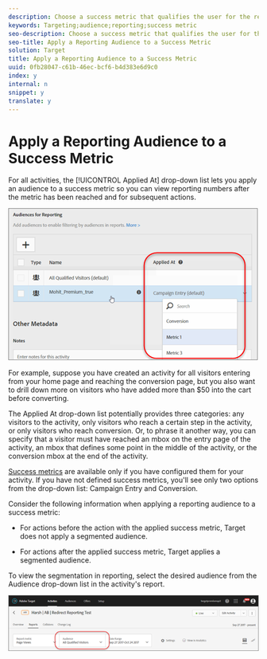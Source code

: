 ```yaml
---
description: Choose a success metric that qualifies the user for the reporting audience.
keywords: Targeting;audience;reporting;success metric
seo-description: Choose a success metric that qualifies the user for the reporting audience.
seo-title: Apply a Reporting Audience to a Success Metric
solution: Target
title: Apply a Reporting Audience to a Success Metric
uuid: 0fb28047-c61b-46ec-bcf6-b4d383e6d9c0
index: y
internal: n
snippet: y
translate: y
---
```


# Apply a Reporting Audience to a Success Metric

For all activities, the [!UICONTROL  Applied At] drop-down list lets you apply an audience to a success metric so you can view reporting numbers after the metric has been reached and for subsequent actions. 

![](../assets/success_metric.png) 

For example, suppose you have created an activity for all visitors entering from your home page and reaching the conversion page, but you also want to drill down more on visitors who have added more than $50 into the cart before converting. 

The Applied At drop-down list potentially provides three categories: any visitors to the activity, only visitors who reach a certain step in the activity, or only visitors who reach conversion. Or, to phrase it another way, you can specify that a visitor must have reached an mbox on the entry page of the activity, an mbox that defines some point in the middle of the activity, or the conversion mbox at the end of the activity. 

[ Success metrics](r_success_metrics.md#reference_D011575C85DA48E989A244593D9B9924) are available only if you have configured them for your activity. If you have not defined success metrics, you'll see only two options from the drop-down list: Campaign Entry and Conversion. 

Consider the following information when applying a reporting audience to a success metric: 


* For actions before the action with the applied success metric, Target does not apply a segmented audience. 

* For actions after the applied success metric, Target applies a segmented audience. 



To view the segmentation in reporting, select the desired audience from the Audience drop-down list in the activity's report. 

![](../assets/reporting_audience_dropdown.png) 
